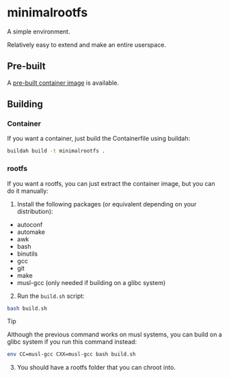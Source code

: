 # minimalrootfs

A simple environment.

Relatively easy to extend and make an entire userspace.

## Pre-built

A [pre-built container image](https://github.com/charles25565/minimalrootfs/pkgs/container/minimalrootfs) is available.

## Building

### Container

If you want a container, just build the Containerfile using buildah:

```sh
buildah build -t minimalrootfs .
```

### rootfs

If you want a rootfs, you can just extract the container image, but you can do it manually:

1. Install the following packages (or equivalent depending on your distribution):

- autoconf
- automake
- awk
- bash
- binutils
- gcc
- git
- make
- musl-gcc (only needed if building on a glibc system)

2. Run the `build.sh` script:

```sh
bash build.sh
```

> [!TIP]
> Although the previous command works on musl systems, you can build on a glibc system if you run this command instead:
> ```sh
> env CC=musl-gcc CXX=musl-gcc bash build.sh
> ```

3. You should have a rootfs folder that you can chroot into.
